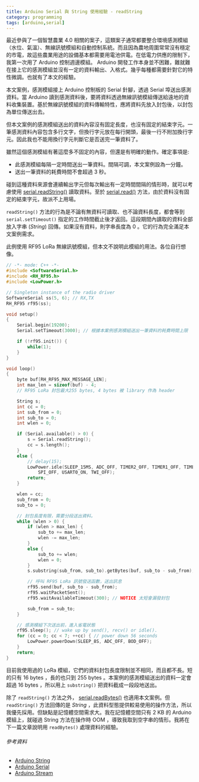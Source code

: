 ```yaml
---
title: Arduino Serial 與 String 使用經驗 - readString
category: programming
tags: [arduino,serial]
---
```


最近參與了一個智慧農業 4.0 相關的案子，這類案子通常都要整合環境感測模組（水位、氣溫）、無線訊號模組和自動控制系統。而且因為農地周圍常常沒有穩定的市電，故這些農業用途的設備基本都需要用電池供電。在低電力供應的限制下，我第一次用了 Arduino 控制週邊模組。 Arduino 開發工作本身並不困難，難就難在接上它的感測模組並沒有一定的資料輸出、入格式。幾乎每種都需要針對它的特性微調。也就有了本文的經驗。

本文案例，感測模組接上 Arduino 控制板的 Serial 針腳，透過 Serial 埠送出感測資料。當 Arduino 讀到感測資料後，要將資料透過無線訊號模組傳送給遠地的資料收集裝置。基於無線訊號模組的資料傳輸特性，應將資料先放入封包後，以封包為單位傳送出去。

但本文案例的感測模組送出的資料內容沒有固定長度，也沒有固定的結束字元。一筆感測資料內容包含多行文字，但換行字元放在每行開頭，最後一行不附加換行字元。因此我也不能用換行字元判斷它是否送完一筆資料了。

<!--more-->

雖然這個感測模組有著這麼多不固定的內容，但還是有明確的動作。確定事項是:

* 此感測模組每隔一定時間送出一筆資料。間隔可調，本文案例設為一分鐘。
* 送出一筆資料的耗費時間不會超過 3 秒。

碰到這種資料來源會連續輸出字元但每次輸出有一定時間間隔的情形時，就可以考慮使用 [serial.readString()](https://www.arduino.cc/reference/en/language/functions/communication/stream/streamreadstring/) 讀取資料。至於 [serial.read()](https://www.arduino.cc/reference/en/language/functions/communication/serial/read/) 方法，由於資料沒有固定的結束字元，故派不上用場。

`readString()` 方法的行為是不論有無資料可讀取、也不論資料長度，都會等到 `serial.setTimeout()` 指定的工作時間截止後才返回。這段期間內讀取的資料全部放入字串 (*String*) 回傳。如果沒有資料，則字串長度為 0 。它的行為完全滿足本文案例需求。

此例使用 RF95 LoRa 無線訊號模組，但本文不說明此模組的用法。各位自行想像。

```c++
// -*- mode: C++ -*-
#include <SoftwareSerial.h>
#include <RH_RF95.h>
#include <LowPower.h>

// Singleton instance of the radio driver
SoftwareSerial ss(5, 6); // RX,TX
RH_RF95 rf95(ss);

void setup() 
{
    Serial.begin(19200);
    Serial.setTimeout(3000); // 根據本案例感測模組送出一筆資料的耗費時間上限

    if (!rf95.init()) {
        while(1);
    }
}

void loop()
{
    byte buf[RH_RF95_MAX_MESSAGE_LEN];
    int max_len = sizeof(buf) - 4;
    // RF95 LoRa 封包最大255 bytes, 4 bytes 被 library 作為 header

    String s;
    int cc = 0;
    int sub_from = 0;
    int sub_to = 0;
    int wlen = 0;

    if (Serial.available() > 0) {
        s = Serial.readString();
        cc = s.length();
    }
    else {
        // delay(15);
        LowPower.idle(SLEEP_15MS, ADC_OFF, TIMER2_OFF, TIMER1_OFF, TIMER0_OFF, 
            SPI_OFF, USART0_ON, TWI_OFF);
        return;
    }

    wlen = cc;
    sub_from = 0;
    sub_to = 0;

    // 封包長度有限，需要分段送出資料。
    while (wlen > 0) {
        if (wlen > max_len) {
            sub_to += max_len;
            wlen -= max_len;
        }
        else {
            sub_to += wlen;
            wlen = 0;
        }
        s.substring(sub_from, sub_to).getBytes(buf, sub_to - sub_from);

        // 呼叫 RF95 LoRa 訊號發送函數，送出訊息
        rf95.send(buf, sub_to - sub_from);
        rf95.waitPacketSent();
        rf95.waitAvailableTimeout(300); // NOTICE 太短會漏發封包

        sub_from = sub_to;
    }

    // 感測模組下次送出前，進入省電狀態
    rf95.sleep(); // wake up by send(), recv() or idle().
    for (cc = 0; cc < 7; ++cc) { // power down 56 seconds
        LowPower.powerDown(SLEEP_8S, ADC_OFF, BOD_OFF);
    }
    return;
}
```

目前我使用過的 LoRa 模組，它們的資料封包長度限制並不相同，而且都不長。短的只有 16 bytes ，長的也只到 255 bytes 。本案例的感測模組送出的資料一定會超過 16 bytes ，所以用上 `substring()` 把資料截成一段段地送出。

除了 `readString()` 方法之外， [serial.readBytes()](https://www.arduino.cc/reference/en/language/functions/communication/serial/readbytes/) 也適用本文案例。但 `readString()` 方法回傳的是 *String* ，此資料型態提供較易使用的操作方法，所以我優先採用。但缺點是記憶體空間需求大。我在記憶體空間只有 2 KB 的 Arduino 模組上，就碰過 String 方法在操作時 OOM ，導致我取到空字串的情形。我將在下一篇文章說明用 `readBytes()` 處理資料的經驗。

###### 參考資料

* [Arduino String](https://www.arduino.cc/reference/en/language/variables/data-types/stringobject/)
* [Arduino Serial](https://www.arduino.cc/reference/en/language/functions/communication/serial/)
* [Arduino Stream](https://www.arduino.cc/reference/en/language/functions/communication/stream/)
